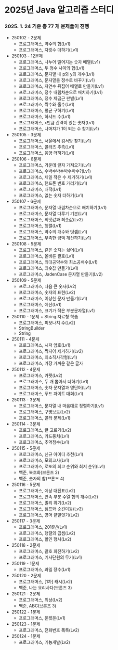 # 2025년 Java 알고리즘 스터디 

### 2025. 1. 24 기준 총 77 개 문제풀이 진행

- 250102 - 2문제
  - 프로그래머스, 약수의 합(Lv1)
  - 프로그래머스, 자릿수 더하기(Lv1)
- 250103 - 12문제
  - 프로그래머스, 나누어 떨어지는 숫자 배열(Lv1)
  - 프로그래머스, 두 정수 사이의 합(Lv1)
  - 프로그래머스, 문자열 내 p와 y의 개수(Lv1)
  - 프로그래머스, 문자열을 정수로 바꾸기(Lv1)
  - 프로그래머스, 자연수 뒤집어 배열로 만들기(Lv1)
  - 프로그래머스, 정수 내림차순으로 배치하기(Lv1)
  - 프로그래머스, 정수 제곱근 판별(Lv1)
  - 프로그래머스, 짝수와 홀수(Lv1)
  - 프로그래머스, 평균 구하기(Lv1)
  - 프로그래머스, 하샤드 수(Lv1)
  - 프로그래머스, x만큼 간격이 있는 숫자(Lv1)
  - 프로그래머스, 나머지가 1이 되는 수 찾기(Lv1)
- 250105 - 3문제
  - 프로그래머스, 서울에서 김서방 찾기(Lv1)
  - 프로그래머스, 콜라츠 추측(Lv1)
  - 프로그래머스, 음양 더하기(Lv1)
- 250106 - 6문제
  - 프로그래머스, 가운데 글자 가져오기(Lv1)
  - 프로그래머스, 수박수박수박수박수?(Lv1)
  - 프로그래머스, 제일 작은 수 제거하기(Lv1)
  - 프로그래머스, 핸드폰 번호 가리기(Lv1)
  - 프로그래머스, 내적(Lv1)
  - 프로그래머스, 없는 숫자 더하기(Lv1)
- 250107 - 6문제
  - 프로그래머스, 문자열 내림차순으로 배치하기(Lv1)
  - 프로그래머스, 문자열 다루기 기본(Lv1)
  - 프로그래머스, 최댓값과 최솟값(Lv2)
  - 프로그래머스, 행렬(Lv1)
  - 프로그래머스, 약수의 개수와 덧셈(Lv1)
  - 프로그래머스, 부족한 금액 계산하기(Lv1)
- 250108 - 5문제
  - 프로그래머스, 같은 숫자는 싫어(Lv1)
  - 프로그래머스, 올바른 괄호(Lv1)
  - 프로그래머스, 최대공약수와 최소공배수(Lv1)
  - 프로그래머스, 최솟값 만들기(Lv1)
  - 프로그래머스, JadenCase 문자열 만들기(Lv2)
- 250109 - 5문제
  - 프로그래머스, 다음 큰 숫자(Lv2)
  - 프로그래머스, 숫자의 표현(Lv2)
  - 프로그래머스, 이상한 문자 만들기(Lv1)
  - 프로그래머스, 예산(Lv1)
  - 프로그래머스, 크기가 작은 부분문자열(Lv1)
- 250110 - 1문제 + String 자료형 학습
  - 프로그래머스, 피보나치 수(Lv2)
  - StringBuilder
  - String
- 250111 - 4문제
  - 프로그래머스, 시저 암호(Lv1)
  - 프로그래머스, 짝지어 제거하기(Lv2)
  - 프로그래머스, 최소직사각형(Lv1)
  - 프로그래머스, 가장 가까운 같은 글자
- 250112 - 4문제
  - 프로그래머스, 카펫(Lv2)
  - 프로그래머스, 두 개 뽑아서 더하기(Lv1)
  - 프로그래머스, 숫자 문자열과 영단어(Lv1)
  - 프로그래머스, 푸드 파이트 대회(Lv1)
- 250113 - 3문제
  - 프로그래머스, 문자열 내 마음대로 정렬하기(Lv1)
  - 프로그래머스, 구명보트(Lv2)
  - 프로그래머스, 콜라 문제(Lv1)
- 250114 - 3문제
  - 프로그래머스, 귤 고르기(Lv2)
  - 프로그래머스, 카드뭉치(Lv1)
  - 프로그래머스, 추억점수(Lv1)
- 250115 - 5문제
  - 프로그래머스, 신규 아이디 추천(Lv1)
  - 프로그래머스, 모의고사(Lv1)
  - 프로그래머스, 로또의 최고 순위와 최저 순위(Lv1)
  - 백준, 복호화(브론즈 2) 
  - 백준, 숫자의 합(브론즈 4)
- 250116 - 5문제
  - 프로그래머스, 예상 대진표(Lv2)
  - 프로그래머스, 연속 부분 수열 합의 개수(Lv2)
  - 프로그래머스, 멀리 뛰기(Lv2)
  - 프로그래머스, 점프와 순간이동(Lv2)
  - 프로그래머스, 영어 끝말잇기(Lv2)
- 250117 - 3문제
  - 프로그래머스, 2016년(Lv1)
  - 프로그래머스, 행렬의 곱셈(Lv2)
  - 프로그래머스, 할인 행사(Lv2)
- 250118 - 2문제
  - 프로그래머스, 괄호 회전하기(Lv2)
  - 프로그래머스, 기사단원의 무기(Lv1) 
- 250119 - 1문제
  - 프로그래머스, 과일 장수(Lv1)
- 250120 - 2문제
  - 프로그래머스, [1차] 캐시(Lv2)
  - 백준, 나는 요리사다(브론즈 3)
- 250121 - 2문제
  - 프로그래머스, 의상(Lv2)
  - 백준, ABC(브론즈 3)
- 250122 - 1문제
  - 프로그래머스, 폰켓몬(Lv1)
- 250123 - 1문제
  - 프로그래머스, 전화번호 목록(Lv2)
- 250124 - 1문제
  - 프로그래머스, 기능개발(Lv2)